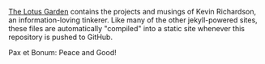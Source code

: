 [The Lotus Garden](http://kevin.magically.us) contains the projects and musings of Kevin Richardson, an information-loving tinkerer.  Like many of the other jekyll-powered sites, these files are automatically "compiled" into a static site whenever this repository is pushed to GitHub.

Pax et Bonum: Peace and Good!
